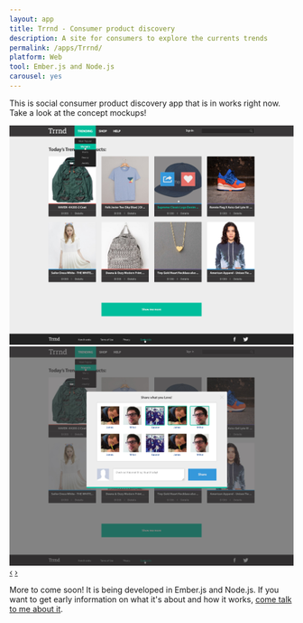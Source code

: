 ```yaml
--- 
layout: app
title: Trrnd - Consumer product discovery
description: A site for consumers to explore the currents trends
permalink: /apps/Trrnd/
platform: Web
tool: Ember.js and Node.js
carousel: yes
--- 
```


This is social consumer product discovery app that is in works right now. Take a look at the concept mockups!

<div id="myCarousel" class="carousel slide">
  <!-- Carousel items -->
  <div class="carousel-inner">
    <div class="active item skedulr">
	    <img src="/img/posts/Trrnd_1.jpg" alt="Trrnd">
    </div>    
    <div class="item skedulr">
	    <img src="/img/posts/Trrnd_2.jpg" alt="Trrnd">
	</div>
  </div>
  <!-- Carousel nav -->
  <a class="carousel-control left" href="#myCarousel" data-slide="prev">&lsaquo;</a>
  <a class="carousel-control right" href="#myCarousel" data-slide="next">&rsaquo;</a>
</div>  


More to come soon! It is being developed in Ember.js and Node.js. If you want to get early information on what it's about and how it works, [come talk to me about it](/contact/).